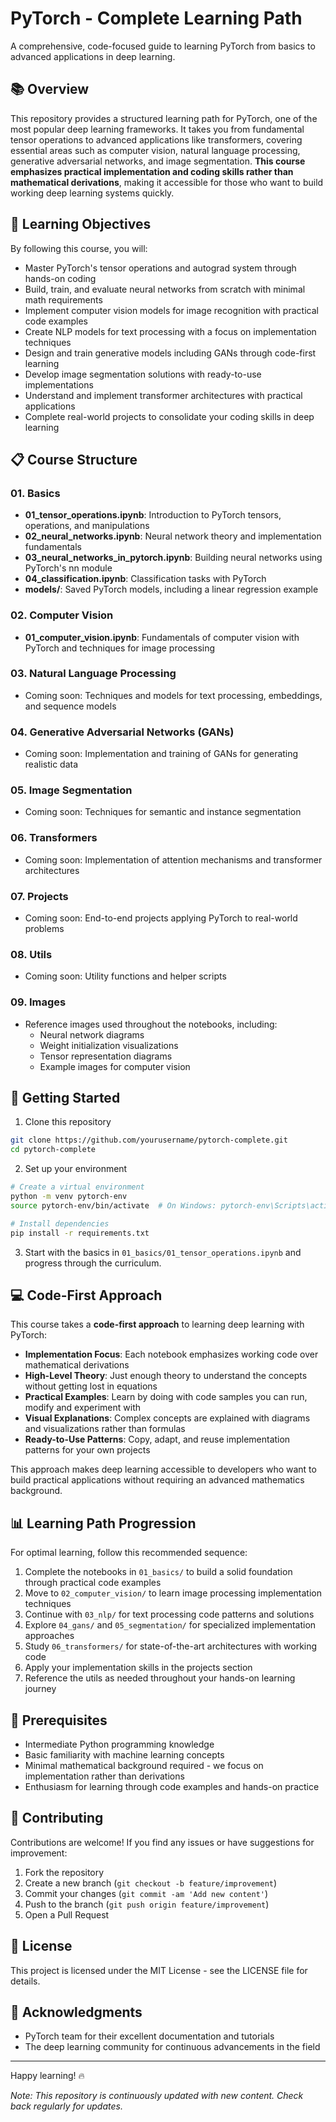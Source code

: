 # PyTorch - Complete Learning Path

A comprehensive, code-focused guide to learning PyTorch from basics to advanced applications in deep learning.

## 📚 Overview

This repository provides a structured learning path for PyTorch, one of the most popular deep learning frameworks. It takes you from fundamental tensor operations to advanced applications like transformers, covering essential areas such as computer vision, natural language processing, generative adversarial networks, and image segmentation. **This course emphasizes practical implementation and coding skills rather than mathematical derivations**, making it accessible for those who want to build working deep learning systems quickly.

## 🎯 Learning Objectives

By following this course, you will:

- Master PyTorch's tensor operations and autograd system through hands-on coding
- Build, train, and evaluate neural networks from scratch with minimal math requirements
- Implement computer vision models for image recognition with practical code examples
- Create NLP models for text processing with a focus on implementation techniques
- Design and train generative models including GANs through code-first learning
- Develop image segmentation solutions with ready-to-use implementations
- Understand and implement transformer architectures with practical applications
- Complete real-world projects to consolidate your coding skills in deep learning

## 📋 Course Structure

### 01. Basics

- **01_tensor_operations.ipynb**: Introduction to PyTorch tensors, operations, and manipulations
- **02_neural_networks.ipynb**: Neural network theory and implementation fundamentals
- **03_neural_networks_in_pytorch.ipynb**: Building neural networks using PyTorch's nn module
- **04_classification.ipynb**: Classification tasks with PyTorch
- **models/**: Saved PyTorch models, including a linear regression example

### 02. Computer Vision

- **01_computer_vision.ipynb**: Fundamentals of computer vision with PyTorch and techniques for image processing

### 03. Natural Language Processing

- Coming soon: Techniques and models for text processing, embeddings, and sequence models

### 04. Generative Adversarial Networks (GANs)

- Coming soon: Implementation and training of GANs for generating realistic data

### 05. Image Segmentation

- Coming soon: Techniques for semantic and instance segmentation

### 06. Transformers

- Coming soon: Implementation of attention mechanisms and transformer architectures

### 07. Projects

- Coming soon: End-to-end projects applying PyTorch to real-world problems

### 08. Utils

- Coming soon: Utility functions and helper scripts

### 09. Images

- Reference images used throughout the notebooks, including:
  - Neural network diagrams
  - Weight initialization visualizations
  - Tensor representation diagrams
  - Example images for computer vision

## 🚀 Getting Started

1. Clone this repository

```bash
git clone https://github.com/yourusername/pytorch-complete.git
cd pytorch-complete
```

2. Set up your environment

```bash
# Create a virtual environment
python -m venv pytorch-env
source pytorch-env/bin/activate  # On Windows: pytorch-env\Scripts\activate

# Install dependencies
pip install -r requirements.txt
```

3. Start with the basics in `01_basics/01_tensor_operations.ipynb` and progress through the curriculum.

## 💻 Code-First Approach

This course takes a **code-first approach** to learning deep learning with PyTorch:

- **Implementation Focus**: Each notebook emphasizes working code over mathematical derivations
- **High-Level Theory**: Just enough theory to understand the concepts without getting lost in equations
- **Practical Examples**: Learn by doing with code samples you can run, modify and experiment with
- **Visual Explanations**: Complex concepts are explained with diagrams and visualizations rather than formulas
- **Ready-to-Use Patterns**: Copy, adapt, and reuse implementation patterns for your own projects

This approach makes deep learning accessible to developers who want to build practical applications without requiring an advanced mathematics background.

## 📊 Learning Path Progression

For optimal learning, follow this recommended sequence:

1. Complete the notebooks in `01_basics/` to build a solid foundation through practical code examples
2. Move to `02_computer_vision/` to learn image processing implementation techniques
3. Continue with `03_nlp/` for text processing code patterns and solutions
4. Explore `04_gans/` and `05_segmentation/` for specialized implementation approaches
5. Study `06_transformers/` for state-of-the-art architectures with working code
6. Apply your implementation skills in the projects section
7. Reference the utils as needed throughout your hands-on learning journey

## 🔧 Prerequisites

- Intermediate Python programming knowledge
- Basic familiarity with machine learning concepts
- Minimal mathematical background required - we focus on implementation rather than derivations
- Enthusiasm for learning through code examples and hands-on practice

## 🤝 Contributing

Contributions are welcome! If you find any issues or have suggestions for improvement:

1. Fork the repository
2. Create a new branch (`git checkout -b feature/improvement`)
3. Commit your changes (`git commit -am 'Add new content'`)
4. Push to the branch (`git push origin feature/improvement`)
5. Open a Pull Request

## 📝 License

This project is licensed under the MIT License - see the LICENSE file for details.

## 🙏 Acknowledgments

- PyTorch team for their excellent documentation and tutorials
- The deep learning community for continuous advancements in the field

---

Happy learning! 🔥

_Note: This repository is continuously updated with new content. Check back regularly for updates._
